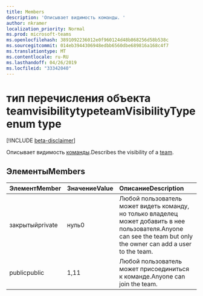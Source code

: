 ```yaml
---
title: Members
description: 'Описывает видимость команды. '
author: nkramer
localization_priority: Normal
ms.prod: microsoft-teams
ms.openlocfilehash: 3891092236012e0f960124d48b868256d58b538c
ms.sourcegitcommit: 014eb3944306948edbb6560dbe689816a168c4f7
ms.translationtype: MT
ms.contentlocale: ru-RU
ms.lasthandoff: 04/26/2019
ms.locfileid: "33342040"
---
```

# <a name="teamvisibilitytype-enum-type"></a><span data-ttu-id="de31d-103">тип перечисления объекта teamvisibilitytype</span><span class="sxs-lookup"><span data-stu-id="de31d-103">teamVisibilityType enum type</span></span>

[!INCLUDE [beta-disclaimer](../../includes/beta-disclaimer.md)]

<span data-ttu-id="de31d-104">Описывает видимость [команды](../resources/team.md).</span><span class="sxs-lookup"><span data-stu-id="de31d-104">Describes the visibility of a [team](../resources/team.md).</span></span> 

## <a name="members"></a><span data-ttu-id="de31d-105">Элементы</span><span class="sxs-lookup"><span data-stu-id="de31d-105">Members</span></span>

| <span data-ttu-id="de31d-106">Элемент</span><span class="sxs-lookup"><span data-stu-id="de31d-106">Member</span></span> | <span data-ttu-id="de31d-107">Значение</span><span class="sxs-lookup"><span data-stu-id="de31d-107">Value</span></span>| <span data-ttu-id="de31d-108">Описание</span><span class="sxs-lookup"><span data-stu-id="de31d-108">Description</span></span> |
|:---------------|:--------|:----------|
|<span data-ttu-id="de31d-109">закрытый</span><span class="sxs-lookup"><span data-stu-id="de31d-109">private</span></span>|<span data-ttu-id="de31d-110">нуль</span><span class="sxs-lookup"><span data-stu-id="de31d-110">0</span></span>|<span data-ttu-id="de31d-111">Любой пользователь может видеть команду, но только владелец может добавить в нее пользователя.</span><span class="sxs-lookup"><span data-stu-id="de31d-111">Anyone can see the team but only the owner can add a user to the team.</span></span>|
|<span data-ttu-id="de31d-112">public</span><span class="sxs-lookup"><span data-stu-id="de31d-112">public</span></span>|<span data-ttu-id="de31d-113">1,1</span><span class="sxs-lookup"><span data-stu-id="de31d-113">1</span></span>|<span data-ttu-id="de31d-114">Любой пользователь может присоединиться к команде.</span><span class="sxs-lookup"><span data-stu-id="de31d-114">Anyone can join the team.</span></span>|
